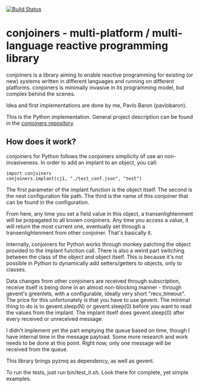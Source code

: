 [![Build Status](https://travis-ci.org/conjoiners/conjoiners-python.png?branch=master)](https://travis-ci.org/conjoiners/conjoiners-python)

# conjoiners - multi-platform / multi-language reactive programming library

conjoiners is a library aiming to enable reactive programming for
existing (or new) systems written in different languages and running
on different platforms. conjoiners is minimally invasive in its
programming model, but complex behind the scenes.

Idea and first implementations are done by me, Pavlo Baron (pavlobaron).

This is the Python implementation. General project description can be
found in the [conjoiners repository](https://github.com/conjoiners/conjoiners).

## How does it work?

conjoiners for Python follows the conjoiners simplicity of use an
non-invasiveness. In order to add an implant to an object, you call:

    import conjoiners
    conjoiners.implant(cj1, "./test_conf.json", "test")

The first parameter of the implant function is the object itself. The
second is the nest configuration file path. The third is the name of
this conjoiner that can be found in the configuration.

From here, any time you set a field value in this object, a
transenlightenment will be propagated to all known conjoiners. Any
time you access a value, it will return the most current one,
eventually set through a transenlightenment from other
conjoiner. That's basically it.

Internally, conjoiners for Python works through monkey patching the
object provided to the implant function call. There is also a weird
part switching between the class of the object and object itself. This is because it's
not possible in Python to dynamically add setters/getters to objects,
only to classes.

Data changes from other conjoiners are received through subscription,
receive itself is being done in an almost non-blocking manner -
through gevent's greenlets, with a configurable, ideally very short
"recv_timeout". The price for this unfortunately is that you have to
use gevent. The minimal thing to do is to gevent.sleep(N) or
gevent.sleep(0) before you want to read the values from the
implant. The implant itself does gevent.sleep(0) after every received
or unreceived message.

I didn't implement yet the part emptying the queue based on time,
though I have internal time in the message payload. Some more research
and work needs to be done at this point. Right now, only one message
will be received from the queue.

This library brings pyzmq as dependency, as well as gevent.

To run the tests, just run bin/test_it.sh. Look there for complete,
yet simple examples.
